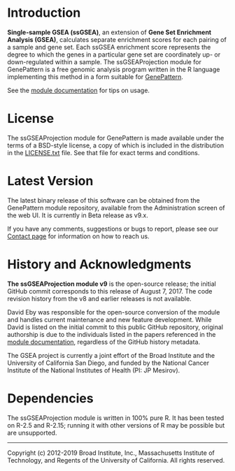 #  Introduction

**Single-sample GSEA (ssGSEA)**, an extension of **Gene Set Enrichment Analysis (GSEA)**, calculates separate enrichment scores for each pairing of a sample and gene set.  Each ssGSEA enrichment score represents the degree to which the genes in a particular gene set are coordinately up- or down-regulated within a sample.  The ssGSEAProjection module for GenePattern is a free genomic analysis program written in the R language implementing this method in a form suitable for [GenePattern](http://www.genepattern.org/).

See the [module documentation](https://gsea-msigdb.github.io/ssGSEAProjection-gpmodule/v9/index.html) for tips on usage.

# License

The ssGSEAProjection module for GenePattern is made available under the terms of a BSD-style license, a copy of which is included in the distribution in the [LICENSE.txt](LICENSE.txt) file.  See that file for exact terms and conditions.

#  Latest Version

The latest binary release of this software can be obtained from the GenePattern module repository, available from the Administration screen of the web UI.  It is currently in Beta release as v9.x. 

If you have any comments, suggestions or bugs to report, please see our [Contact page](http://www.gsea-msigdb.org/gsea/contact.jsp) for information on how to reach us.

# History and Acknowledgments

**The ssGSEAProjection module v9** is the open-source release; the initial GitHub commit corresponds to this release of August 7, 2017. The code revision history from the v8 and earlier releases is not available.
  
David Eby was responsible for the open-source conversion of the module and handles current maintenance and new feature development.  While David is listed on the initial commit to this public GitHub repository, original authorship is due to the individuals listed in the papers referenced in the [module documentation](docs/v9/index.html), regardless of the GitHub history metadata.

The GSEA project is currently a joint effort of the Broad Institute and the University of California San Diego, and funded by the National Cancer Institute of the National Institutes of Health (PI: JP Mesirov).

# Dependencies

The ssGSEAProjection module is written in 100% pure R.  It has been tested on R-2.5 and R-2.15; running it with other versions of R may be possible but are unsupported. 

------
Copyright (c) 2012-2019 Broad Institute, Inc., Massachusetts Institute of Technology, and Regents of the University of California.  All rights reserved.
